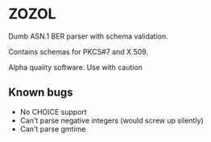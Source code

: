 ZOZOL
=====

Dumb ASN.1 BER parser with schema validation.

Contains schemas for PKCS#7 and X.509. 

Alpha quality software. Use with caution


Known bugs
----------

- No CHOICE support
- Can't parse negative integers (would screw up silently)
- Can't parse gmtime
